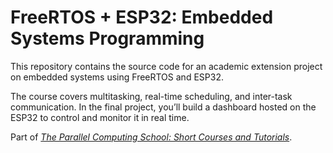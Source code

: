 # FreeRTOS + ESP32: Embedded Systems Programming

This repository contains the source code for an academic extension project on embedded systems using FreeRTOS and ESP32.

The course covers multitasking, real-time scheduling, and inter-task communication. In the final project, you’ll build a dashboard hosted on the ESP32 to control and monitor it in real time.

Part of [*The Parallel Computing School: Short Courses and Tutorials*](https://github.com/rogerioag/ecp-minicursos).
